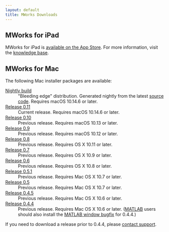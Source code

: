 ```yaml
---
layout: default
title: MWorks Downloads
---
```


## MWorks for iPad ##

MWorks for iPad is [available on the App Store](https://apps.apple.com/app/mworks/id1389408331).  For more information, visit the [knowledge base](https://mworks.tenderapp.com/kb/ios-app).


## MWorks for Mac ##

The following Mac installer packages are available:

<dl>
  <dt><a href="https://s3.amazonaws.com/mworks-downloads/nightly/MWorks-NIGHTLY.dmg">Nightly build</a></dt>
  <dd>
    "Bleeding edge" distribution.  Generated nightly from the latest
    <a href="https://github.com/mworks/mworks">source code</a>.  Requires macOS 10.14.6 or later.
  </dd>

  <dt><a href="https://s3.amazonaws.com/mworks-downloads/release/MWorks-0.11.dmg">Release 0.11</a></dt>
  <dd>
    Current release.  Requires macOS 10.14.6 or later.
  </dd>

  <dt><a href="https://s3.amazonaws.com/mworks-downloads/release/MWorks-0.10.dmg">Release 0.10</a></dt>
  <dd>
    Previous release.  Requires macOS 10.13 or later.
  </dd>

  <dt><a href="https://s3.amazonaws.com/mworks-downloads/release/MWorks-0.9.dmg">Release 0.9</a></dt>
  <dd>
    Previous release.  Requires macOS 10.12 or later.
  </dd>

  <dt><a href="https://s3.amazonaws.com/mworks-downloads/release/MWorks-0.8.dmg">Release 0.8</a></dt>
  <dd>
    Previous release.  Requires OS X 10.11 or later.
  </dd>

  <dt><a href="https://s3.amazonaws.com/mworks-downloads/release/MWorks-0.7.dmg">Release 0.7</a></dt>
  <dd>
    Previous release.  Requires OS X 10.9 or later.
  </dd>

  <dt><a href="https://s3.amazonaws.com/mworks-downloads/release/MWorks-0.6.dmg">Release 0.6</a></dt>
  <dd>
    Previous release.  Requires OS X 10.8 or later.
  </dd>

  <dt><a href="https://s3.amazonaws.com/mworks-downloads/release/MWorks-0.5.1.dmg">Release 0.5.1</a></dt>
  <dd>
    Previous release.  Requires Mac OS X 10.7 or later.
  </dd>

  <dt><a href="https://s3.amazonaws.com/mworks-downloads/release/MWorks-0.5.dmg">Release 0.5</a></dt>
  <dd>
    Previous release.  Requires Mac OS X 10.7 or later.
  </dd>

  <dt><a href="https://s3.amazonaws.com/mworks-downloads/release/MWorks-0.4.5.dmg">Release 0.4.5</a></dt>
  <dd>
    Previous release.  Requires Mac OS X 10.6 or later.
  </dd>

  <dt><a href="https://s3.amazonaws.com/mworks-downloads/release/MWorks-0.4.4.dmg">Release 0.4.4</a></dt>
  <dd>
    Previous release.  Requires Mac OS X 10.6 or later.
    (<a href="https://www.mathworks.com/products/matlab/">MATLAB</a> users should also install the
    <a href="https://s3.amazonaws.com/mworks-downloads/release/MWorksMATLABWindow-0.4.4-bugfix2.zip">MATLAB window bugfix</a>
    for 0.4.4.)
  </dd>
</dl>

If you need to download a release prior to 0.4.4, please [contact support](https://mworks.tenderapp.com/discussion/new).
